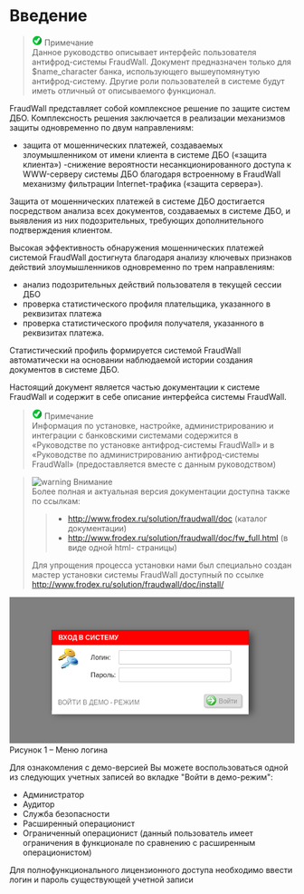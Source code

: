 [1]: /images/alert.png "warning"
[2]: /images/advice.png "note"


[3]: asd
# Введение
> ![introduction][2] Примечание  
Данное руководство описывает интерфейс пользователя антифрод-системы FraudWall.
Документ предназначен только для $name_character банка, использующего
вышеупомянутую антифрод-систему.
Другие роли пользователей в системе будут иметь отличный от описываемого
функционал.

FraudWall представляет собой комплексное решение по защите систем ДБО.
Комплексность решения заключается в реализации механизмов защиты одновременно по
двум направлениям:
- защита от мошеннических платежей, создаваемых злоумышленником от имени клиента в системе ДБО («защита клиента»)
-снижение вероятности несанкционированного доступа к WWW-серверу
системы ДБО благодаря встроенному в FraudWall механизму фильтрации
Internet-трафика («защита сервера»).

Защита от мошеннических платежей в системе ДБО достигается посредством
анализа всех документов, создаваемых в системе ДБО, и выявления из них
подозрительных, требующих дополнительного подтверждения клиентом.

Высокая эффективность обнаружения мошеннических платежей системой FraudWall достигнута благодаря анализу ключевых признаков действий злоумышленников одновременно по трем направлениям:

- анализ подозрительных действий пользователя в текущей сессии ДБО
- проверка статистического профиля плательщика, указанного в реквизитах платежа
- проверка статистического профиля получателя, указанного в реквизитах
платежа.

Статистический профиль формируется системой FraudWall автоматически на
основании наблюдаемой истории создания документов в системе ДБО.

Настоящий документ является частью документации к системе FraudWall и
содержит в себе описание интерфейса системы FraudWall.

>![][2] Примечание  
Информация по установке, настройке, администрированию и интеграции с банковскими
системами содержится в «Руководстве по установке антифрод-системы FraudWall» и в
«Руководстве по администрированию антифрод-системы FraudWall» (предоставляется
вместе с данным руководством)

>![][1] Внимание  
Более полная и актуальная версия документации доступна также по ссылкам:
>> - http://www.frodex.ru/solution/fraudwall/doc (каталог документации)
>> - http://www.frodex.ru/solution/fraudwall/doc/fw_full.html (в виде одной html-
страницы)  
>
>Для упрощения процесса установки нами был специально создан мастер установки
системы FraudWall доступный по ссылке http://www.frodex.ru/solution/fraudwall/doc/install/

![Login menu](/images/login_menu.png)  
Рисунок 1 – Меню логина

Для ознакомления с демо-версией Вы можете воспользоваться одной из
следующих учетных записей во вкладке "Войти в демо-режим":
- Администратор
- Аудитор
- Служба безопасности
- Расширенный операционист
- Ограниченный операционист (данный пользователь имеет ограничения в функционале по сравнению с расширенным операционистом)

Для полнофункционального лицензионного доступа необходимо ввести логин и
пароль существующей учетной записи
